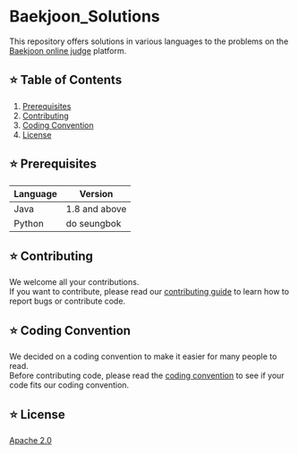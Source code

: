 # Baekjoon_Solutions
This repository offers solutions in various languages to the problems on the [Baekjoon online judge](https://www.acmicpc.net/) platform.

## ⭐ Table of Contents
1. [Prerequisites](#-prerequisites)
2. [Contributing](#-contributing)
3. [Coding Convention](#-coding-convention)
4. [License](#-license)

## ⭐ Prerequisites
| Language   | Version         |
| --------   | -------------- |
| Java       | 1.8 and above          |
| Python     | do seungbok           |

## ⭐ Contributing
We welcome all your contributions.   
If you want to contribute, please read our [contributing guide](CONTRIBUTING.md) to learn how to report bugs or contribute code.

## ⭐ Coding Convention
We decided on a coding convention to make it easier for many people to read.   
Before contributing code, please read the [coding convention](CODING_CONVENTION.md) to see if your code fits our coding convention.   

## ⭐ License
[Apache 2.0](LICENSE)
